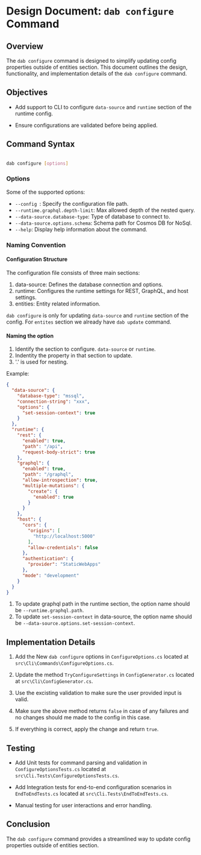 # Design Document: `dab configure` Command

## Overview

The `dab configure` command is designed to simplify updating config properties outside of entities section. This document outlines the design, functionality, and implementation details of the `dab configure` command.

## Objectives

- Add support to CLI to configure `data-source` and `runtime` section of the runtime config.

- Ensure configurations are validated before being applied.

## Command Syntax

```sh

dab configure [options]

```

### Options

Some of the supported options:
- `--config `: Specify the configuration file path.
- `--runtime.graphql.depth-limit`: Max allowed depth of the nested query.
- `--data-source.database-type`: Type of database to connect to.
- `--data-source.options.schema`: Schema path for Cosmos DB for NoSql.
- `--help`: Display help information about the command.

### Naming Convention

#### Configuration Structure
The configuration file consists of three main sections:

1. data-source: Defines the database connection and options.
2. runtime: Configures the runtime settings for REST, GraphQL, and host settings.
3. entities: Entity related information.

`dab configure` is only for updating `data-source` and `runtime` section of the config. For `entites` section we already have `dab update` command.

#### Naming the option

1. Identify the section to configure. `data-source` or `runtime`.
2. Indentity the property in that section to update.
3. '.' is used for nesting.

Example:
```json
{
  "data-source": {
    "database-type": "mssql",
    "connection-string": "xxx",
    "options": {
      "set-session-context": true
    }
  },
  "runtime": {
    "rest": {
      "enabled": true,
      "path": "/api",
      "request-body-strict": true
    },
    "graphql": {
      "enabled": true,
      "path": "/graphql",
      "allow-introspection": true,
      "multiple-mutations": {
        "create": {
          "enabled": true
        }
      }
    },
    "host": {
      "cors": {
        "origins": [
          "http://localhost:5000"
        ],
        "allow-credentials": false
      },
      "authentication": {
        "provider": "StaticWebApps"
      },
      "mode": "development"
    }
  }
}
```
1. To update graphql path in the runtime section, the option name should be
`--runtime.graphql.path`.
2. To update `set-session-context` in data-source, the option name should be
`--data-source.options.set-session-context`.


## Implementation Details

1. Add the New `dab configure` options in `ConfigureOptions.cs` located at `src\Cli\Commands\ConfigureOptions.cs`.

2. Update the method `TryConfigureSettings` in `ConfigGenerator.cs` located at `src\Cli\ConfigGenerator.cs`.

3. Use the excisting validation to make sure the user provided input is valid.

4. Make sure the above method returns `false` in case of any failures and no changes should me made to the config in this case.

5. If everything is correct, apply the change and return `true`.


## Testing

- Add Unit tests for command parsing and validation in `ConfigureOptionsTests.cs` located at `src\Cli.Tests\ConfigureOptionsTests.cs`.

- Add Integration tests for end-to-end configuration scenarios in `EndToEndTests.cs` located at `src\Cli.Tests\EndToEndTests.cs`.

- Manual testing for user interactions and error handling.

## Conclusion

The `dab configure` command provides a streamlined way to update config properties outside of entities section.
